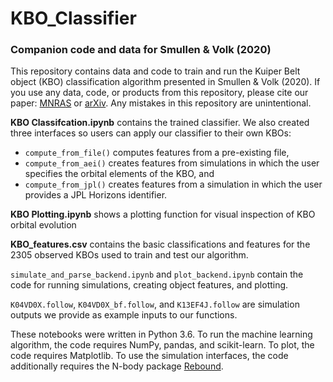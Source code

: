 # KBO_Classifier
###  Companion code and data for Smullen &amp; Volk (2020)

This repository contains data and code to train and run the Kuiper Belt object (KBO) classification algorithm presented in Smullen & Volk (2020).  If you use any data, code, or products from this repository, please cite our paper: [MNRAS](https://doi.org/10.1093/mnras/staa1935) or [arXiv](https://arxiv.org/abs/2007.03720).  Any mistakes in this repository are unintentional.

**KBO Classifcation.ipynb** contains the trained classifier.  We also created three interfaces so users can apply our classifier to their own KBOs: 
- `compute_from_file()` computes features from a pre-existing file,
- `compute_from_aei()` creates features from simulations in which the user specifies the orbital elements of the KBO, and 
- `compute_from_jpl()` creates features from a simulation in which the user provides a JPL Horizons identifier.

**KBO Plotting.ipynb** shows a plotting function for visual inspection of KBO orbital evolution

**KBO_features.csv** contains the basic classifications and features for the 2305 observed KBOs used to train and test our algorithm.

`simulate_and_parse_backend.ipynb` and `plot_backend.ipynb` contain the code for running simulations, creating object features, and plotting.

`K04VD0X.follow`, `K04VD0X_bf.follow`, and `K13EF4J.follow` are simulation outputs we provide as example inputs to our functions. 

These notebooks were written in Python 3.6.  To run the machine learning algorithm, the code requires NumPy, pandas, and scikit-learn.  To plot, the code requires Matplotlib. To use the simulation interfaces, the code additionally requires the N-body package [Rebound](https://github.com/hannorein/rebound).
